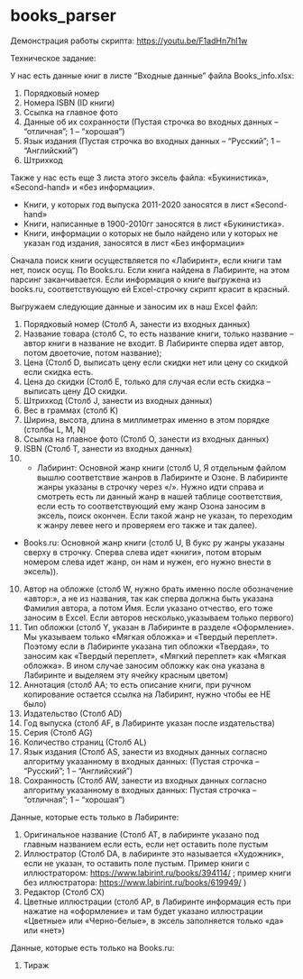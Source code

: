 # books_parser

Демонстрация работы скрипта: https://youtu.be/F1adHn7hI1w

Техническое задание:

У нас есть данные книг в листе “Входные данные” файла Books_info.xlsx:
1)	Порядковый номер
2)	Номера ISBN (ID книги)
3)	Ссылка на главное фото 
4)	Данные об их сохранности (Пустая строчка во входных данных – “отличная”; 1 – “хорошая”)
5)	Язык издания (Пустая строчка во входных данных – “Русский”; 1 – “Английский”)
6)	Штрихкод

Также у нас есть еще 3 листа этого эксель файла: «Букинистика», «Second-hand» и «без информации».

- Книги, у которых год выпуска 2011-2020 заносятся в лист «Second-hand»
- Книги, написанные в 1900-2010гг заносятся в лист «Букинистика». 
- Книги, информации о которых не было найдено или у которых не указан год издания, заносятся в лист «Без информации»

Сначала поиск книги осуществляется по «Лабиринт», если книги там нет, поиск осущ. По Books.ru. Если книга найдена в Лабиринте, на этом парсинг заканчивается.
Если информация о книге выгружена из books.ru, соответствующую ей Excel-строчку скрипт красит в красный.

Выгружаем следующие данные и заносим их в наш Excel файл: 

1)	Порядковый номер (Столб А, занести из входных данных)
2)	Название товара (столб С, то есть название книги, только название – автор книги в название не входит. В Лабиринте сперва идет автор, потом двоеточие, потом название); 
3)	Цена (Столб D, выписать цену если скидки нет или цену со скидкой если скидка есть.
4)	Цена до скидки (Столб Е, только для случая если есть скидка – выписать цену ДО скидки.
5)	Штрихкод (Столб J, занести из входных данных)
6)	Вес в граммах (столб K)
7)	Ширина, высота, длина в миллиметрах именно в этом порядке (столбы L, M, N)
8)	Ссылка на главное фото (Столб О, занести из входных данных)
9)	ISBN (Столб T, занести из входных данных)
1)	- Лабиринт:
Основной жанр книги (столб U, Я отдельным файлом вышлю соответствие жанров в Лабиринте и Озоне. В лабиринте жанры указаны в строчку через «/». Нужно идти справа и смотреть есть ли данный жанр в нашей таблице соответствия, если есть то соответствующий ему жанр Озона заносим в эксель, поиск окончен. Если такой жанр не указан, то переходим к жанру левее него и проверяем его также и так далее).

- Books.ru:
Основной жанр книги (столб U, В букс ру жанры указаны сверху в строчку. Сперва слева идет «книги», потом вторым номером слева идет жанр, он нам и нужен, его нужно внести в эксель)).
10)	Автор на обложке (столб W, нужно брать именно после обозначение «автор:», а не из названия, так как сперва должна быть указана Фамилия автора, а потом Имя. Если указано отчество, его тоже заносим в Excel. Если авторов несколько,указываем только первого)
11)	 Тип обложки (столб Y, указан в Лабиринте в разделе «Оформление». Мы указываем только «Мягкая обложка» и «Твердый переплет». Поэтому если в Лабиринте указана тип обложки «Твердая», то заносим как «Твердый переплет», «Мягкий переплет» как «Мягкая обложка». В ином случае заносим обложку как она указана в Лабиринте и выделяем эту ячейку красным цветом)
12)	 Аннотация (столб АА; то есть описание книги, при ручном копирование остается ссылка на Лабиринт, нужно чтобы ее НЕ было)
13)	 Издательство (Столб AD)
14)	 Год выпуска (столб AF, в Лабиринте указан после издательства)
15)	 Серия (Столб AG)
16)	 Количество страниц (Столб AL)
17)	 Язык издания (Столб AS, занести из входных данных согласно алгоритму указанному в входных данных: (Пустая строчка – “Русский”; 1 – “Английский”)
18)	 Сохранность (Столб AW, занести из входных данных согласно алгоритму указанному в входных данных: Пустая строчка – “отличная”; 1 – “хорошая”)

Данные, которые есть только в Лабиринте:
1.	Оригинальное название (Столб АТ, в лабиринте указано под главным названием если есть, если нет оставить поле пустым
2.	Иллюстратор (Столб DA, в лабиринте это называется «Художник», если не указан, то оставить поле пустым. Пример книги с иллюстратором: https://www.labirint.ru/books/394114/ ; пример книги без иллюстратора: https://www.labirint.ru/books/619949/ )
3.	Редактор (Столб CX)
4.	Цветные иллюстрации (столб АP, в Лабиринте информация есть при нажатие на «оформление» и там будет указано иллюстрации «Цветные» или «Черно-белые», в эксель заполняется только «да» или «нет»)

Данные, которые есть только на Books.ru:
1.	Тираж
